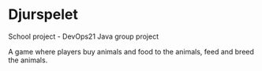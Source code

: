 # Djurspelet
School project - DevOps21 Java group project

A game where players buy animals and food to the animals, feed and breed the animals.
